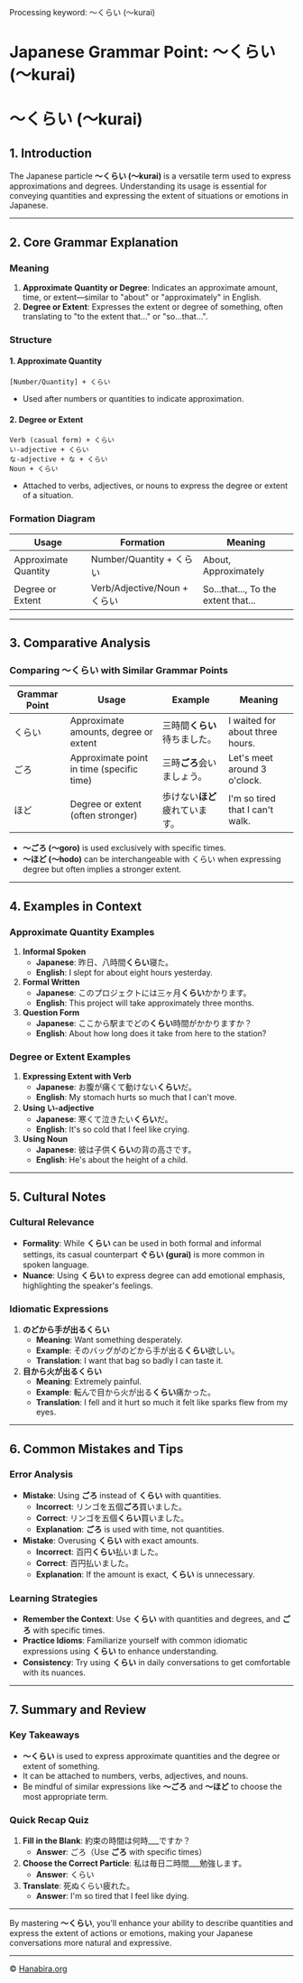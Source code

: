 Processing keyword: ～くらい (〜kurai)
# Japanese Grammar Point: ～くらい (〜kurai)
# ～くらい (〜kurai)
## 1. Introduction
The Japanese particle **～くらい (〜kurai)** is a versatile term used to express approximations and degrees. Understanding its usage is essential for conveying quantities and expressing the extent of situations or emotions in Japanese.

---
## 2. Core Grammar Explanation
### Meaning
1. **Approximate Quantity or Degree**: Indicates an approximate amount, time, or extent—similar to "about" or "approximately" in English.
2. **Degree or Extent**: Expresses the extent or degree of something, often translating to "to the extent that..." or "so...that...".
### Structure
#### 1. Approximate Quantity
```plaintext
[Number/Quantity] + くらい
```
- Used after numbers or quantities to indicate approximation.
  
#### 2. Degree or Extent
```plaintext
Verb (casual form) + くらい
い-adjective + くらい
な-adjective + な + くらい
Noun + くらい
```
- Attached to verbs, adjectives, or nouns to express the degree or extent of a situation.
### Formation Diagram
| Usage                     | Formation                      | Meaning                             |
|---------------------------|--------------------------------|-------------------------------------|
| Approximate Quantity      | Number/Quantity + くらい       | About, Approximately                |
| Degree or Extent          | Verb/Adjective/Noun + くらい    | So...that..., To the extent that... |
---
## 3. Comparative Analysis
### Comparing ～くらい with Similar Grammar Points
| Grammar Point | Usage                                     | Example                                   | Meaning                                 |
|---------------|-------------------------------------------|-------------------------------------------|-----------------------------------------|
| くらい        | Approximate amounts, degree or extent     | 三時間**くらい**待ちました。               | I waited for about three hours.          |
| ごろ          | Approximate point in time (specific time) | 三時**ごろ**会いましょう。                 | Let's meet around 3 o'clock.             |
| ほど          | Degree or extent (often stronger)         | 歩けない**ほど**疲れています。             | I'm so tired that I can't walk.          |
- **～ごろ (〜goro)** is used exclusively with specific times.
- **～ほど (〜hodo)** can be interchangeable with くらい when expressing degree but often implies a stronger extent.
---
## 4. Examples in Context
### Approximate Quantity Examples
1. **Informal Spoken**
   - **Japanese**: 昨日、八時間**くらい**寝た。
   - **English**: I slept for about eight hours yesterday.
2. **Formal Written**
   - **Japanese**: このプロジェクトには三ヶ月**くらい**かかります。
   - **English**: This project will take approximately three months.
3. **Question Form**
   - **Japanese**: ここから駅までどの**くらい**時間がかかりますか？
   - **English**: About how long does it take from here to the station?
### Degree or Extent Examples
1. **Expressing Extent with Verb**
   - **Japanese**: お腹が痛くて動けない**くらい**だ。
   - **English**: My stomach hurts so much that I can't move.
2. **Using い-adjective**
   - **Japanese**: 寒くて泣きたい**くらい**だ。
   - **English**: It's so cold that I feel like crying.
3. **Using Noun**
   - **Japanese**: 彼は子供**くらい**の背の高さです。
   - **English**: He's about the height of a child.
---
## 5. Cultural Notes
### Cultural Relevance
- **Formality**: While **くらい** can be used in both formal and informal settings, its casual counterpart **ぐらい (gurai)** is more common in spoken language.
- **Nuance**: Using **くらい** to express degree can add emotional emphasis, highlighting the speaker's feelings.
### Idiomatic Expressions
1. **のどから手が出るくらい**
   - **Meaning**: Want something desperately.
   - **Example**: そのバッグがのどから手が出る**くらい**欲しい。
   - **Translation**: I want that bag so badly I can taste it.
2. **目から火が出るくらい**
   - **Meaning**: Extremely painful.
   - **Example**: 転んで目から火が出る**くらい**痛かった。
   - **Translation**: I fell and it hurt so much it felt like sparks flew from my eyes.
---
## 6. Common Mistakes and Tips
### Error Analysis
- **Mistake**: Using **ごろ** instead of **くらい** with quantities.
  - **Incorrect**: リンゴを五個**ごろ**買いました。
  - **Correct**: リンゴを五個**くらい**買いました。
  - **Explanation**: **ごろ** is used with time, not quantities.
- **Mistake**: Overusing **くらい** with exact amounts.
  - **Incorrect**: 百円**くらい**払いました。
  - **Correct**: 百円払いました。
  - **Explanation**: If the amount is exact, **くらい** is unnecessary.
### Learning Strategies
- **Remember the Context**: Use **くらい** with quantities and degrees, and **ごろ** with specific times.
- **Practice Idioms**: Familiarize yourself with common idiomatic expressions using **くらい** to enhance understanding.
- **Consistency**: Try using **くらい** in daily conversations to get comfortable with its nuances.
---
## 7. Summary and Review
### Key Takeaways
- **～くらい** is used to express approximate quantities and the degree or extent of something.
- It can be attached to numbers, verbs, adjectives, and nouns.
- Be mindful of similar expressions like **～ごろ** and **～ほど** to choose the most appropriate term.
### Quick Recap Quiz
1. **Fill in the Blank**: 約束の時間は何時___ですか？
   - **Answer**: ごろ（Use **ごろ** with specific times）
2. **Choose the Correct Particle**: 私は毎日二時間___勉強します。
   - **Answer**: くらい
3. **Translate**: 死ぬくらい疲れた。
   - **Answer**: I'm so tired that I feel like dying.
---
By mastering **～くらい**, you'll enhance your ability to describe quantities and express the extent of actions or emotions, making your Japanese conversations more natural and expressive.


---

© [Hanabira.org](https://hanabira.org)
